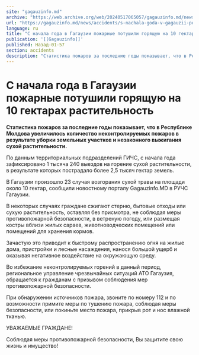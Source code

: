 ```yaml
---
site: "gagauzinfo.md"
archive: "https://web.archive.org/web/20240517065057/gagauzinfo.md/news/accidents/s-nachala-goda-v-gagauzii-pozharnie-potushili-goryaschuyu-na-10-gektarah-rastitelnost"
url: "https://gagauzinfo.md/news/accidents/s-nachala-goda-v-gagauzii-pozharnie-potushili-goryaschuyu-na-10-gektarah-rastitelnost"
language: ru
title: "С начала года в Гагаузии пожарные потушили горящую на 10 гектарах растительность"
publication: '[[Gagauzinfo]]'
published: Назад-01-57
section: accidents
description: "Статистика пожаров за последние годы показывает, что в Республике Молдова увеличилось количество неконтролируемых пожаров в результате уборки земельных участков и незаконного выжигания сухой растительности."
---
```


# С начала года в Гагаузии пожарные потушили горящую на 10 гектарах растительность

**Статистика пожаров за последние годы показывает, что в Республике Молдова увеличилось количество неконтролируемых пожаров в результате уборки земельных участков и незаконного выжигания сухой растительности.**

По данным территориальных подразделений ГИЧС, с начала года зафиксировано 1 тысяча 240 выездов на горение сухой растительности, в результате которых пострадало более 2,5 тысяч гектар земель.

В Гагаузии произошло 23 случая возгорания сухой травы на площади около 10 гектар, сообщили новостному порталу Gagauzinfo.MD в РУЧС Гагаузии.

В некоторых случаях граждане сжигают стерню, бытовые отходы или сухую растительность, оставляя без присмотра, не соблюдая меры противопожарной безопасности, в ветреную погоду, или размещая костры вблизи жилых сараев, животноводческих помещений или помещений для хранения кормов.

Зачастую это приводит к быстрому распространению огня на жилые дома, пристройки и лесные насаждения, нанося большой ущерб и оказывая негативное воздействие на окружающую среду.

Во избежание неконтролируемых горений в данный период, региональное управление чрезвычайных ситуаций АТО Гагаузия, обращается к гражданам с призывом соблюдения мер противопожарной безопасности.

При обнаружении источников пожара, звоните по номеру 112 и по возможности примите меры по тушению пожара, соблюдая меры безопасности, или покиньте место пожара, прикрыв рот и нос влажной тканью.

УВАЖАЕМЫЕ ГРАЖДАНЕ!

Соблюдая меры противопожарной безопасности, Вы защитите свою жизнь и имущество!